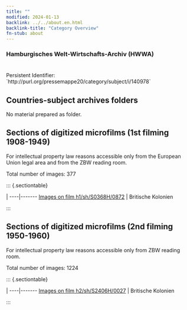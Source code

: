 ```yaml
---
title: ""
modified: 2024-01-13
backlink: ../../about.en.html
backlink-title: "Category Overview"
fn-stub: about
---
```


### Hamburgisches Welt-Wirtschafts-Archiv (HWWA)

# 

<div class="hint">Persistent Identifier: `http://purl.org/pressemappe20/category/subject/i/140978`</div>







## Countries-subject archives folders





No material prepared as folder.



<a id="filmsections" />

## Sections of digitized microfilms (1st filming 1908-1949)

<p>For intellectual property law reasons accessible only from the European Union legal area and from the ZBW reading room.</p>



<p>Total number of images: 377</p>




::: {.sectiontable}

 | 
----|-------
<a class="btn" href="https://pm20.zbw.eu/film/h1/sh/S0368H/0872" rel="nofollow">Images on film h1/sh/S0368H/0872</a> | Britische Kolonien


:::




## Sections of digitized microfilms (2nd filming 1950-1960)

<p>For intellectual property law reasons accessible only from ZBW reading room.</p>



<p>Total number of images: 1224</p>




::: {.sectiontable}

 | 
----|-------
<a class="btn" href="https://pm20.zbw.eu/film/h2/sh/S2406H/0027" rel="nofollow">Images on film h2/sh/S2406H/0027</a> | Britische Kolonien


:::
















